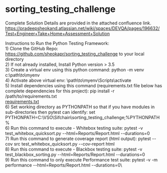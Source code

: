# sorting_testing_challenge

Complete Solution Details are provided in the attached confluence link.
https://pradeepsheokand.atlassian.net/wiki/spaces/DEVQA/pages/196632/Test+Engineer+Take+Home+Assessment+Solution


Instructions to Run the Python Testing Framework:\
	1) Clone the GitHub Repo:  https://github.com/sheokapr/sorting_testing_challenge  to your local directory\
	2) If not already installed, Install Python version > 3.5\
	3) Create a virtual env using this python command: python -m venv c:\path\to\myenv\
	4) Activate above virtual env: \path\to\myenv\Scripts\activate\
	5) Install dependencies using this command (requirements.txt file below has complete dependencies for this project): pip install -r /path/to/requirements.txt\
	[requirements.txt](https://github.com/sheokapr/sorting_testing_challenge/files/6156492/requirements.txt)\
	6) Set working directory as PYTHONPATH so that if you have modules in sub-directories then pytest can identify: set PYTHONPATH=C:\VSO\Sifchain\sorting_testing_challenge\;%PYTHONPATH% \
	6) Run this command to execute - Whitebox testing suite: pytest -v test_whitebox_quicksort.py  --html=Reports/Report.html  --durations=0\
	7) Run this command to generate coverage report (html output): pytest  --cov   src   test_whitebox_quicksort.py    --cov-report html\
	8) Run this command to execute - Blackbox testing suite: pytest -v test_blackbox_sorting.py  --html=Reports/Report.html  --durations=0\
        9) Run this command to only execute Performance test suite:  pytest -v -m performance  --html=Reports/Report.html   --durations=0\


